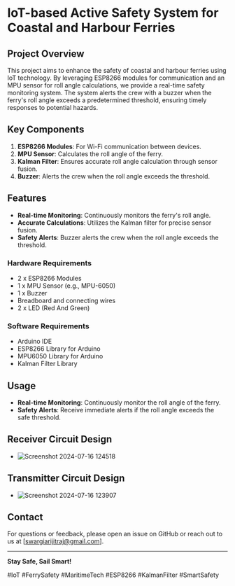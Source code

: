 
# IoT-based Active Safety System for Coastal and Harbour Ferries

## Project Overview

This project aims to enhance the safety of coastal and harbour ferries using IoT technology. By leveraging ESP8266 modules for communication and an MPU sensor for roll angle calculations, we provide a real-time safety monitoring system. The system alerts the crew with a buzzer when the ferry's roll angle exceeds a predetermined threshold, ensuring timely responses to potential hazards.

## Key Components

1. **ESP8266 Modules**: For Wi-Fi communication between devices.
2. **MPU Sensor**: Calculates the roll angle of the ferry.
3. **Kalman Filter**: Ensures accurate roll angle calculation through sensor fusion.
4. **Buzzer**: Alerts the crew when the roll angle exceeds the threshold.

## Features

- **Real-time Monitoring**: Continuously monitors the ferry's roll angle.
- **Accurate Calculations**: Utilizes the Kalman filter for precise sensor fusion.
- **Safety Alerts**: Buzzer alerts the crew when the roll angle exceeds the threshold.

### Hardware Requirements

- 2 x ESP8266 Modules
- 1 x MPU Sensor (e.g., MPU-6050)
- 1 x Buzzer
- Breadboard and connecting wires
- 2 x LED (Red And Green)

### Software Requirements

- Arduino IDE
- ESP8266 Library for Arduino
- MPU6050 Library for Arduino
- Kalman Filter Library

## Usage

- **Real-time Monitoring**: Continuously monitor the roll angle of the ferry.
- **Safety Alerts**: Receive immediate alerts if the roll angle exceeds the safe threshold.

## Receiver Circuit Design
- ![Screenshot 2024-07-16 124518](https://github.com/user-attachments/assets/09df9461-70b2-4851-9944-1c8e14397150)

## Transmitter Circuit Design
- ![Screenshot 2024-07-16 123907](https://github.com/user-attachments/assets/72fae526-53b5-4cdc-901d-e05b967c360b)


## Contact

For questions or feedback, please open an issue on GitHub or reach out to us at [swargiarijitraj@gmail.com].

---

**Stay Safe, Sail Smart!**

#IoT #FerrySafety #MaritimeTech #ESP8266 #KalmanFilter #SmartSafety
